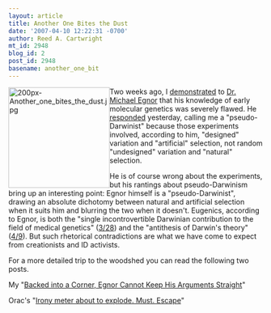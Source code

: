 ```yaml
---
layout: article
title: Another One Bites the Dust
date: '2007-04-10 12:22:31 -0700'
author: Reed A. Cartwright
mt_id: 2948
blog_id: 2
post_id: 2948
basename: another_one_bit
---
```

<img src="{{ site.baseurl }}/uploads/2007/200px-Another_one_bites_the_dust.jpg" alt="200px-Another_one_bites_the_dust.jpg" width="200" height="199" style="float:left;" />

Two weeks ago, I [demonstrated](http://dererumnatura.us/archives/2007/03/the_addiction_o.html) to [Dr. Michael Egnor](http://scienceblogs.com/clock/2007/03/michael_egnor_who.php) that his knowledge of early molecular genetics was severely flawed.  He [responded](http://www.evolutionnews.org/2007/04/pseudodarwinism.html) yesterday, calling me a "pseudo-Darwinist" because those experiments involved, according to him, "designed" variation and "artificial" selection, not random "undesigned" variation and "natural" selection.

He is of course wrong about the experiments, but his rantings about pseudo-Darwinism bring up an interesting point: Egnor himself is a "pseudo-Darwinist", drawing an absolute dichotomy between natural and artificial selection when it suits him and blurring the two when it doesn't.  Eugenics, according to Egnor, is both the "single incontrovertible Darwinian contribution to the field of medical genetics" ([3/28](http://www.evolutionnews.org/2007/03/darwin_mendel_watson_and_crick.html)) and the "antithesis of Darwin's theory" ([4/9](http://www.evolutionnews.org/2007/04/pseudodarwinism.html)).  But such rhetorical contradictions are what we have come to expect from creationists and ID activists.

For a more detailed trip to the woodshed you can read the following two posts.

My "[Backed into a Corner, Egnor Cannot Keep His Arguments Straight](http://dererumnatura.us/archives/2007/04/backed_into_a_c.html)"

Orac's "[Irony meter about to explode. Must. Escape](http://scienceblogs.com/insolence/2007/04/irony_meter_about_to_explode_must_escape.php)"
